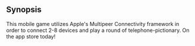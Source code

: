 ## Synopsis

This mobile game utilizes Apple's Multipeer Connectivity framework in order to connect 2-8 devices and play a round of telephone-pictionary. On the app store today!

